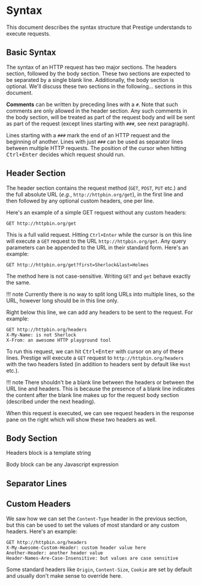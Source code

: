 # Syntax

This document describes the syntax structure that Prestige understands to execute requests.

## Basic Syntax

The syntax of an HTTP request has two major sections. The headers section, followed by the body section. These two
sections are expected to be separated by a single blank line. Additionally, the body section is optional. We'll discuss
these two sections in the following... sections in this document.

**Comments** can be written by preceding lines with a `#`. Note that such comments are only allowed in the header
section. Any such comments in the body section, will be treated as part of the request body and will be sent as part of
the request (except lines starting with `###`, see next paragraph).

Lines starting with a `###` mark the end of an HTTP request and the beginning of another. Lines with just `###` can be
used as separator lines between multiple HTTP requests. The position of the cursor when hitting <kbd>Ctrl+Enter</kbd>
decides which request should run.

## Header Section

The header section contains the request method (`GET`, `POST`, `PUT` etc.) and the full absolute URL (_e.g._,
`http://httpbin.org/get`), in the first line and then followed by any optional custom headers, one per line.

Here's an example of a simple GET request without any custom headers:

```http
GET http://httpbin.org/get
```

This is a full valid request. Hitting `Ctrl+Enter` while the cursor is on this line will execute a `GET` request to the
URL `http://httpbin.org/get`. Any query parameters can be appended to the URL in their standard form. Here's an example:

```http
GET http://httpbin.org/get?first=Sherlock&last=Holmes
```

The method here is not case-sensitive. Writing `GET` and `get` behave exactly the same.

!!! note
	Currently there is no way to split long URLs into multiple lines, so the URL, however long should be in this line
	only.

Right below this line, we can add any headers to be sent to the request. For example:

```http
GET http://httpbin.org/headers
X-My-Name: is not Sherlock
X-From: an awesome HTTP playground tool
```

To run this request, we can hit <kbd>Ctrl+Enter</kbd> with cursor on any of these lines. Prestige will execute a `GET`
request to `http://httpbin.org/headers` with the two headers listed (in addition to headers sent by default like `Host`
etc.).

!!! note
	There shouldn't be a blank line between the headers or between the URL line and headers. This is because the
	presence of a blank line indicates the content after the blank line makes up for the request body section (described
	under the next heading).

When this request is executed, we can see request headers in the response pane on the right which will show these two
headers as well.

## Body Section

Headers block is a template string

Body block can be any Javascript expression

## Separator Lines

## Custom Headers

We saw how we can set the `Content-Type` header in the previous section, but this can be used to set the values of
most standard or any custom headers. Here's an example:

```http
GET http://httpbin.org/headers
X-My-Awesome-Custom-Header: custom header value here
Another-Header: another header value
Header-Names-Are-Case-Insensitive: but values are case sensitive
```

Some standard headers like `Origin`, `Content-Size`, `Cookie` are set by default and usually don't make sense to
override here.
